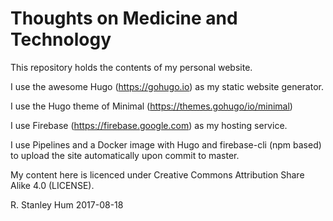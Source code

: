 Thoughts on Medicine and Technology
===================================

This repository holds the contents of my personal website.

I use the awesome Hugo (https://gohugo.io) as my static website generator.

I use the Hugo theme of Minimal (https://themes.gohugo/io/minimal)

I use Firebase (https://firebase.google.com) as my hosting service.

I use Pipelines and a Docker image with Hugo and firebase-cli (npm based) to upload the site automatically upon commit to master.

My content here is licenced under Creative Commons Attribution Share Alike 4.0 (LICENSE).

R. Stanley Hum
2017-08-18


